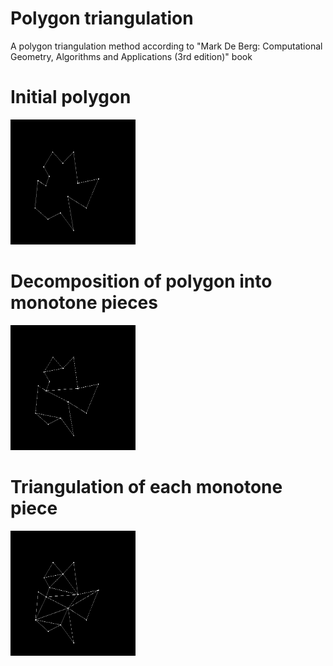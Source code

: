 # Polygon triangulation
A polygon triangulation method according to "Mark De Berg: Computational Geometry, Algorithms and Applications (3rd edition)" book


# Initial polygon

<img src="polygon.png" height="200" width="200" >


# Decomposition of polygon into monotone pieces

<img src="monotonePieces.png" height="200" width="200" >


# Triangulation of each monotone piece

<img src="triangulation.png" height="200" width="200" >
